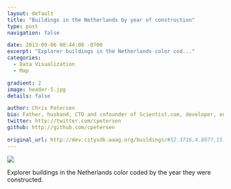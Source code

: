 ```yaml
---
layout: default
title: "Buildings in the Netherlands by year of construction"
type: post
navigation: false

date: 2013-09-06 00:44:08 -0700
excerpt: "Explorer buildings in the Netherlands color cod..."
categories:
  - Data Visualization
  - Map

gradient: 2
image: header-5.jpg
details: false

author: Chris Petersen
bio: Father, husband, CTO and cofounder of Scientist.com, developer, entrepreneur and technologist.
twitter: http://twitter.com/cpetersen
github: http://github.com/cpetersen

original_url: http://dev.citysdk.waag.org/buildings/#52.3716,4.8977,15
---
```



  ![](/assets/import/aed69b5b7ab2c20f025ebd3a2e3cc7d2.png)  

 Explorer buildings in the Netherlands color coded by the year they were constructed.

